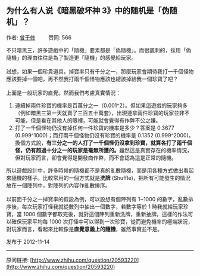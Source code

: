 ## 为什么有人说《暗黑破坏神 3》中的随机是「伪随机」？

作者: [曾于修](http://www.zhihu.com/people/ceng-yu-xiu)&nbsp;&nbsp;&nbsp;&nbsp;&nbsp;&nbsp;&nbsp;&nbsp; 赞同: 566


不只暗黑三，許多遊戲中的「隨機」要素都是「偽隨機」。而很諷刺的，採用「偽隨機」的理由往往是為了製造更「隨機」的感覺給玩家。<br><br>試想，如果一個珍貴道具，掉寶率只有千分之一，那麼玩家會期待我打一千個怪物應該要掉一個吧，再不然我打兩千個怪物應該也總該掉給我一個珍寶了吧？<br><br>上面是一般玩家的直覺。然而我們考慮真實情況：<ol><li>連續掉兩件珍寶的機率是百萬分之一（0.001^2）。但如果這遊戲的玩家夠多（例如暗黑三第一天就賣了三百五十萬套），出現連拿兩件珍寶的玩家並非不可能，但是看在其他人的眼裡，可能就會覺得有作弊不公之嫌。</li><li>打了一千個怪物仍沒有掉任何一件珍寶的機率是多少？答案是 0.3677 (0.999^1000)；而打兩千個怪物仍沒有珍寶的機率是 0.1352 (0.999^2000)。換個方式說，<b>有三分之一的人打了一千個怪仍沒拿到珍寶，就算各打了兩千個怪，仍有超過十分之一的玩家是毫無所獲的。</b>雖然這是真實存在的機率情況，但對玩家而言，卻會覺得是開發商作弊，而不會認為這是正常的隨機。</li></ol>所以遊戲設計中，許多時候的隨機都不是真的亂數隨機，而是用各種方式做出看起來隨機的樣子。比較常用的一個方式就是<b>洗牌</b> (Shuffle)，把所有可能發生的情況放在一個陣列中，對陣列的內容作亂數排序。<br><br>以前面千分之一掉寶率的假設為例，可以設想有個陣列有 1~1000 的數字，亂數排序後，每次玩家打怪我就從數列中抽出一個數字，若數字等於 1 時我就給玩家珍寶，當 1000 個數字都取完後，就對這個陣列重新洗牌，重新抽牌。這樣的作法可以確保玩家平均每 1000 次打怪中可以得到一次珍寶，從而避免機率的極端狀況，對玩家而言，看起來比較像是<b>直覺意義上的隨機</b>，雖然事實並不是。



发布于 2012-11-14



---
原问链接: [http://www.zhihu.com/question/20593220](http://www.zhihu.com/question/20593220)